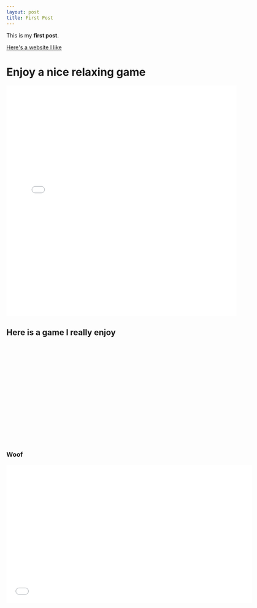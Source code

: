 ```yaml
---
layout: post
title: First Post
---
```


This is my **first post**.

[Here's a website I like](https://youtu.be/dQw4w9WgXcQ)

<h1>Enjoy a nice relaxing game</h1>

<embed type="text/html" src="/scripts/breakout.html"  width="600" height="600">

<h2>Here is a game I really enjoy</h2>

<embed type="image/png" src="/images/Path_of_Exile_Logo.png" width="391" height="255">

<h3>Woof</h3>

<embed type="video/webm" src="/videos/Woof.mp4" width="640" height="360">
